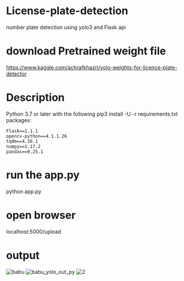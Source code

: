 # License-plate-detection
number plate detection using yolo3 and Flask api
# download Pretrained weight file
https://www.kaggle.com/achrafkhazri/yolo-weights-for-licence-plate-detector
# Description
Python 3.7 or later with the following pip3 install -U -r requirements.txt packages:

    Flask==1.1.1
    opencv-python==4.1.1.26
    tqdm==4.36.1
    numpy==1.17.2
    pandas==0.25.1
# run the app.py
python app.py
# open browser
localhost:5000/upload
# output
![babu](https://user-images.githubusercontent.com/51817568/87649779-5b480d00-c76e-11ea-8d7f-80ce1c39db05.png)
![babu_yolo_out_py](https://user-images.githubusercontent.com/51817568/87649870-77e44500-c76e-11ea-9b5f-6a687325187a.jpg)
![2](https://user-images.githubusercontent.com/51817568/79449505-f5c67200-8000-11ea-8bac-5c2eb5eab111.png)


